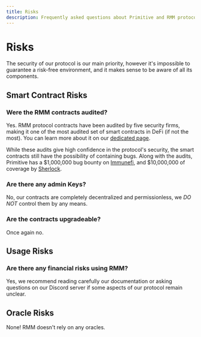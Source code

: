 ```yaml
---
title: Risks
description: Frequently asked questions about Primitive and RMM protocol in general
---
```


# Risks

The security of our protocol is our main priority, however it's impossible to guarantee a risk-free environment, and it makes sense to be aware of all its components.

## Smart Contract Risks

### Were the RMM contracts audited?

Yes. RMM protocol contracts have been audited by five security firms, making it one of the most audited set of smart contracts in DeFi (if not the most). You can learn more about it on our [dedicated page](/technical/security/audits).

While these audits give high confidence in the protocol's security, the smart contracts still have the possibility of containing bugs. Along with the audits, Primitive has a $1,000,000 bug bounty on [Immunefi](https://immunefi.com/bounty/primitive/), and $10,000,000 of coverage by [Sherlock](https://sherlock.xyz/).

### Are there any admin Keys?

No, our contracts are completely decentralized and permissionless, we *DO NOT* control them by any means.

### Are the contracts upgradeable?

Once again no.

## Usage Risks

### Are there any financial risks using RMM?

Yes, we recommend reading carefully our documentation or asking questions on our Discord server if some aspects of our protocol remain unclear.

## Oracle Risks

None! RMM doesn't rely on any oracles.
